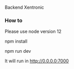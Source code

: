 Backend Xentronic
### How to 
Please use node version 12

npm install 

npm run dev

It will run in http://0.0.0.0:7000
